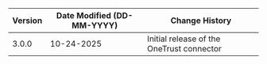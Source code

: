| **Version** | **Date Modified (DD-MM-YYYY)** | **Change History**                          |
|-------------|--------------------------------|---------------------------------------------|
|3.0.0        | 10-24-2025                     | Initial release of the OneTrust connector
